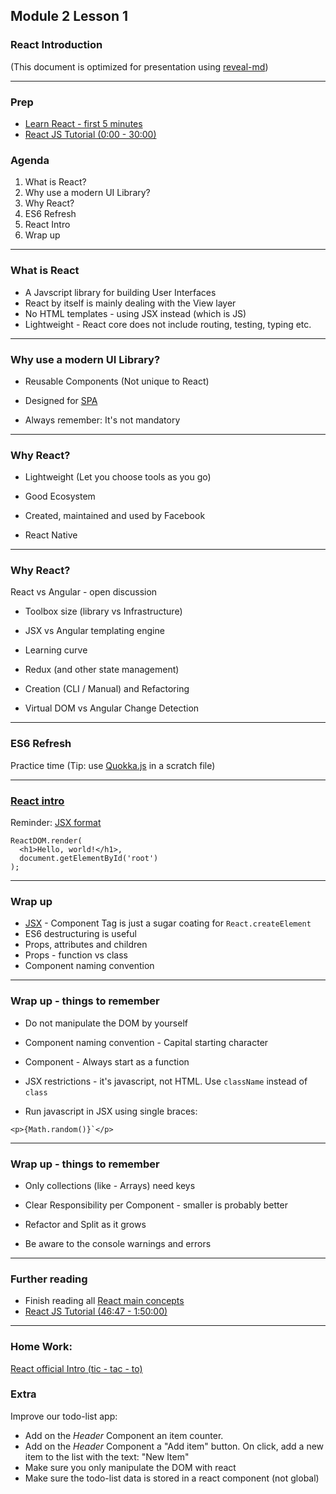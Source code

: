 ## Module 2 Lesson 1
### React Introduction
(This document is optimized for presentation using [reveal-md](https://github.com/webpro/reveal-md))

---

### Prep
* [Learn React - first 5 minutes](https://www.youtube.com/watch?v=Ke90Tje7VS0)
* [React JS Tutorial (0:00 - 30:00)](https://www.youtube.com/watch?v=UtIOMUQ7nWM)

### Agenda
1. What is React?
2. Why use a modern UI Library?
3. Why React?
4. ES6 Refresh
5. React Intro
6. Wrap up

---

### What is React
* <!-- .element: class="fragment" --> A Javscript library for building User Interfaces

* <!-- .element: class="fragment" --> React by itself is mainly dealing with the View layer

* <!-- .element: class="fragment" --> No HTML templates - using JSX instead (which is JS)

* <!-- .element: class="fragment" --> Lightweight - React core does not include routing, testing, typing etc.

---

### Why use a modern UI Library?

* Reusable Components (Not unique to React)
<!-- .element: class="fragment" -->

* Designed for <!-- .element: class="fragment" --> [SPA](https://he.wikipedia.org/wiki/%D7%99%D7%99%D7%A9%D7%95%D7%9E%D7%99_%D7%93%D7%A3_%D7%99%D7%97%D7%99%D7%93)

* Always remember: It's not mandatory
<!-- .element: class="fragment" -->

---

### Why React?

* Lightweight (Let you choose tools as you go)
<!-- .element: class="fragment" -->

* Good Ecosystem
<!-- .element: class="fragment" -->

* Created, maintained and used by Facebook
<!-- .element: class="fragment" -->

* React Native
<!-- .element: class="fragment" -->

---

### Why React?
React vs Angular - open discussion

- Toolbox size (library vs Infrastructure)
<!-- .element: class="fragment" -->

- JSX vs Angular templating engine
<!-- .element: class="fragment" -->

- Learning curve
<!-- .element: class="fragment" -->

- Redux (and other state management)
<!-- .element: class="fragment" -->

- Creation (CLI / Manual) and Refactoring
<!-- .element: class="fragment" -->

- Virtual DOM vs Angular Change Detection
<!-- .element: class="fragment" -->

---

### ES6 Refresh
Practice time (Tip: use [Quokka.js](https://quokkajs.com/) in a scratch file)

---

### [React intro](https://reactjs.org/)
Reminder: [JSX format](https://reactjs.org/docs/introducing-jsx.html)
```
ReactDOM.render(
  <h1>Hello, world!</h1>,
  document.getElementById('root')
);
```

---

### Wrap up
* [JSX](https://babeljs.io/repl) - Component Tag is just a sugar coating for `React.createElement`
* ES6 destructuring is useful
* Props, attributes and children
* Props - function vs class
* Component naming convention


---

### Wrap up - things to remember
* Do not manipulate the DOM by yourself
<!-- .element: class="fragment" -->

* Component naming convention - Capital starting character
<!-- .element: class="fragment" -->

* Component - Always start as a function
<!-- .element: class="fragment" -->

* JSX restrictions - it's javascript, not HTML. Use `className` instead of `class`
<!-- .element: class="fragment" -->

* Run javascript in JSX using single braces:
<!-- .element: class="fragment" -->

```
<p>{Math.random()}`</p>
```
<!-- .element: class="fragment" -->

---

### Wrap up - things to remember
* Only collections (like - Arrays) need keys
<!-- .element: class="fragment" -->

* Clear Responsibility per Component - smaller is probably better
<!-- .element: class="fragment" -->

* Refactor and Split as it grows
<!-- .element: class="fragment" -->

* Be aware to the console warnings and errors
<!-- .element: class="fragment" -->

---

### Further reading
* Finish reading all [React main concepts](https://reactjs.org/docs/add-react-to-a-website.html)
* [React JS Tutorial (46:47 - 1:50:00)](https://www.youtube.com/watch?v=UtIOMUQ7nWM)




---

### Home Work:
[React official Intro (tic - tac - to)](https://reactjs.org/tutorial/tutorial.html)

### Extra
Improve our todo-list app:
* Add on the *Header* Component an item counter.
* Add on the *Header* Component a "Add item" button. On click, add a new item to the list with the text: "New Item"
* Make sure you only manipulate the DOM with react
* Make sure the todo-list data is stored in a react component (not global)
